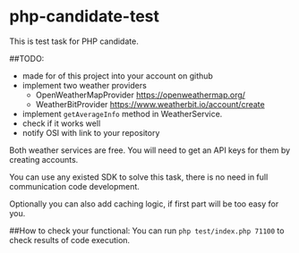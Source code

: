 # php-candidate-test
This is test task for PHP candidate.

##TODO:
- made for of this project into your account on github
- implement two weather providers
    - OpenWeatherMapProvider https://openweathermap.org/
    - WeatherBitProvider https://www.weatherbit.io/account/create
- implement `getAverageInfo` method in WeatherService.
- check if it works well
- notify OSI with link to your repository

Both weather services are free.
You will need to get an API keys for them by creating accounts.

You can use any existed SDK to solve this task, 
there is no need in full communication code development. 

Optionally you can also add caching logic, if first part will be too easy for you.

##How to check your functional:
You can run `php test/index.php 71100` to check results of code execution.